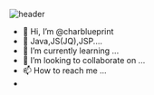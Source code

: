 ![header](https://capsule-render.vercel.app/api?type=waving&color=timeGradient&height=300&section=header&text=char_blueprint&fontSize=70)

- 👋 Hi, I’m @charblueprint
- 👀 Java,JS(JQ),JSP....
- 🌱 I’m currently learning ...
- 💞️ I’m looking to collaborate on ...
- 📫 How to reach me ...
-   

<!---
charblueprint/charblueprint is a ✨ special ✨ repository because its `README.md` (this file) appears on your GitHub profile.
You can click the Preview link to take a look at your changes.
--->
